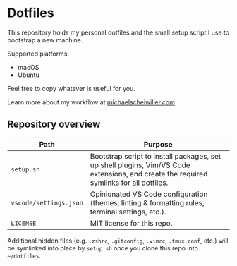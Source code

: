 # Dotfiles

This repository holds my personal dotfiles and the small setup script I use to bootstrap a new machine.

Supported platforms:
- macOS
- Ubuntu

Feel free to copy whatever is useful for you.

Learn more about my workflow at [michaelscheiwiller.com](https://michaelscheiwiller.com)

## Repository overview

| Path | Purpose |
| ---- | ------- |
| `setup.sh` | Bootstrap script to install packages, set up shell plugins, Vim/VS Code extensions, and create the required symlinks for all dotfiles. |
| `vscode/settings.json` | Opinionated VS Code configuration (themes, linting & formatting rules, terminal settings, etc.). |
| `LICENSE` | MIT license for this repo. |

Additional hidden files (e.g. `.zshrc`, `.gitconfig`, `.vimrc`, `.tmux.conf`, etc.) will be symlinked into place by `setup.sh` once you clone this repo into `~/dotfiles`.
